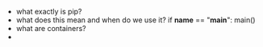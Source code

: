 - what exactly is pip? 
-  what does this mean and when do we use it? 
    if __name__ == "__main__":
    main()
- what are containers? 
- 